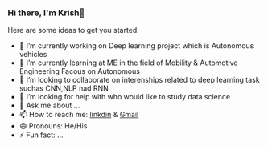 ### Hi there, I'm Krish👋


Here are some ideas to get you started:

- 🔭 I’m currently working on Deep learning project which is Autonomous vehicles
- 🌱 I’m currently learning at ME in the field of Mobility & Automotive Engineering Facous on Autonomous
- 👯 I’m looking to collaborate on interenships related to deep learning task suchas CNN,NLP nad RNN
- 🤔 I’m looking for help with who would like to study data science
- 💬 Ask me about ...
- 📫 How to reach me: [linkdin](https://www.linkedin.com/in/arudpiragasam-krishnaragavan-a60590163/) & [Gmail](ragavan.arul26@gmail.com)
- 😄 Pronouns: He/His
- ⚡ Fun fact: ...

